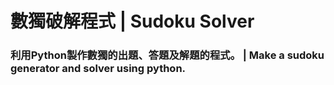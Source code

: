 # 數獨破解程式 | Sudoku Solver
### 利用Python製作數獨的出題、答題及解題的程式。 | Make a sudoku generator and solver using python.

